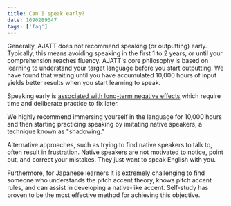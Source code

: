 ```yaml
---
title: Can I speak early?
date: 1690289047
tags: ['faq']
---
```


Generally,
AJATT does not recommend speaking (or outputting) early.
Typically,
this means avoiding speaking in the first 1 to 2 years,
or until your comprehension reaches fluency.
AJATT's core philosophy is based on learning to
understand your target language before you start outputting.
We have found that  waiting until you have accumulated
10,000 hours of input yields better results when you start learning to speak.

Speaking early is [associated with long-term negative effects](bad-habits-due-to-being-forced-to-prematurely-output.html)
which require time and deliberate practice to fix later.

We highly recommend immersing yourself in the language for 10,000 hours
and then starting practicing speaking by imitating native speakers,
a technique known as "shadowing."

Alternative approaches,
such as trying to find native speakers to talk to,
often result in frustration.
Native speakers are not motivated to notice, point out, and correct your mistakes.
They just want to speak English with you.

Furthermore,
for Japanese learners
it is extremely challenging
to find someone who understands the pitch accent theory,
knows pitch accent rules,
and can assist in developing a native-like accent.
Self-study has proven to be the most effective method for achieving this objective.
